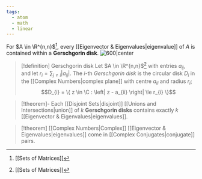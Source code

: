 ```yaml
---
tags:
  - atom
  - math
  - linear
---
```

For $A \in \R^{n,n}$[^1], every [[Eigenvector & Eigenvalues|eigenvalue]] of $A$ is contained within a **Gerschgorin disk**.
![600|center](gerschgorins-theorem.excalidraw)

> [!definition] Gerschgorin disk
> Let $A \in \R^{n,n}$[^1] with entries $a_{ij}$, and let $r_i = \sum_{j\ne i}\left| a_{ij} \right|$.
> The $i$-th *Gerschgorin disk* is the circular disk $D_{i}$ in the [[Complex Numbers|complex plane]] with centre $a_{ii}$ and radius $r_{i}$;
> $$D_{i} = \{ z \in \C : \left| z - a_{ii} \right| \le r_{i} \}$$

> [!theorem]- Each [[Disjoint Sets|disjoint]] [[Unions and Intersections|union]] of $k$ **Gerschgorin disks** contains exactly $k$ [[Eigenvector & Eigenvalues|eigenvalues]].

> [!theorem] [[Complex Numbers|Complex]] [[Eigenvector & Eigenvalues|eigenvalues]] come in [[Complex Conjugates|conjugate]] pairs. 

[^1]: [[Sets of Matrices]]